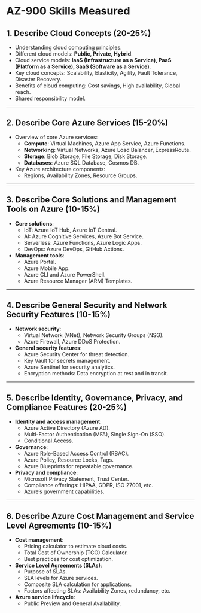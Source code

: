 # **AZ-900 Skills Measured**

## **1. Describe Cloud Concepts (20-25%)**
- Understanding cloud computing principles.
- Different cloud models: **Public, Private, Hybrid**.
- Cloud service models: **IaaS (Infrastructure as a Service), PaaS (Platform as a Service), SaaS (Software as a Service)**.
- Key cloud concepts: Scalability, Elasticity, Agility, Fault Tolerance, Disaster Recovery.
- Benefits of cloud computing: Cost savings, High availability, Global reach.
- Shared responsibility model.

---

## **2. Describe Core Azure Services (15-20%)**
- Overview of core Azure services:
  - **Compute**: Virtual Machines, Azure App Service, Azure Functions.
  - **Networking**: Virtual Networks, Azure Load Balancer, ExpressRoute.
  - **Storage**: Blob Storage, File Storage, Disk Storage.
  - **Databases**: Azure SQL Database, Cosmos DB.
- Key Azure architecture components:
  - Regions, Availability Zones, Resource Groups.

---

## **3. Describe Core Solutions and Management Tools on Azure (10-15%)**
- **Core solutions**:
  - IoT: Azure IoT Hub, Azure IoT Central.
  - AI: Azure Cognitive Services, Azure Bot Service.
  - Serverless: Azure Functions, Azure Logic Apps.
  - DevOps: Azure DevOps, GitHub Actions.
- **Management tools**:
  - Azure Portal.
  - Azure Mobile App.
  - Azure CLI and Azure PowerShell.
  - Azure Resource Manager (ARM) Templates.

---

## **4. Describe General Security and Network Security Features (10-15%)**
- **Network security**:
  - Virtual Network (VNet), Network Security Groups (NSG).
  - Azure Firewall, Azure DDoS Protection.
- **General security features**:
  - Azure Security Center for threat detection.
  - Key Vault for secrets management.
  - Azure Sentinel for security analytics.
  - Encryption methods: Data encryption at rest and in transit.

---

## **5. Describe Identity, Governance, Privacy, and Compliance Features (20-25%)**
- **Identity and access management**:
  - Azure Active Directory (Azure AD).
  - Multi-Factor Authentication (MFA), Single Sign-On (SSO).
  - Conditional Access.
- **Governance**:
  - Azure Role-Based Access Control (RBAC).
  - Azure Policy, Resource Locks, Tags.
  - Azure Blueprints for repeatable governance.
- **Privacy and compliance**:
  - Microsoft Privacy Statement, Trust Center.
  - Compliance offerings: HIPAA, GDPR, ISO 27001, etc.
  - Azure’s government capabilities.

---

## **6. Describe Azure Cost Management and Service Level Agreements (10-15%)**
- **Cost management**:
  - Pricing calculator to estimate cloud costs.
  - Total Cost of Ownership (TCO) Calculator.
  - Best practices for cost optimization.
- **Service Level Agreements (SLAs)**:
  - Purpose of SLAs.
  - SLA levels for Azure services.
  - Composite SLA calculation for applications.
  - Factors affecting SLAs: Availability Zones, redundancy, etc.
- **Azure service lifecycle**:
  - Public Preview and General Availability.

